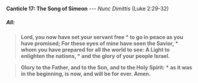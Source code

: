 **Canticle 17: The Song of Simeon** --- _Nunc Dimittis_  (Luke 2:29-32)
##### **All:**
> **Lord, you now have set your servant free \*
to go in peace as you have promised;
For these eyes of mine have seen the Savior, \*
whom you have prepared for all the world to see:
A Light to enlighten the nations, \*
and the glory of your people Israel.**

> **Glory to the Father, and to the Son, and to the Holy Spirit: \*
as it was in the beginning, is now, and will be for ever. Amen.**
